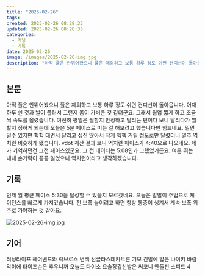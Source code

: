 ```yaml
---
title: "2025-02-26"
tags:
created: 2025-02-26 08:28:33
updated: 2025-02-26 08:28:33
categories:
  - 러닝
  - 기록
date: 2025-02-26
image: /images/2025-02-26-img.jpg
description: "아직 풀은 안뛰어봤으니 풀은 제외하고 보통 하루 정도 쉬면 컨디션이 돌아옵니다. 어재 하루 쉰 것과 날이 풀려서 그런지 몸이 가벼운 것 같더군요. 그래서 웜업 짧게 하고 조금씩 속도를 올렸습니다. 여전히 평일은 뭘할지 안정하고 달리는 편이다 보니 달리다가 뭘할지 정하게 되는데 오늘은 5"
---
```


## 본문

아직 풀은 안뛰어봤으니 풀은 제외하고 보통 하루 정도 쉬면 컨디션이 돌아옵니다. 어재 하루 쉰 것과 날이 풀려서 그런지 몸이 가벼운 것 같더군요. 그래서 웜업 짧게 하고 조금씩 속도를 올렸습니다. 여전히 평일은 뭘할지 안정하고 달리는 편이다 보니 달리다가 뭘할지 정하게 되는데 오늘은 5분 페이스로 미는 걸 해보려고 했습니다만 힘드네요. 밀면 밀수 있지만 헉헉 대면서 달리고 싶진 않아서 작게 헥헥 거릴 정도로만 달렸더니 얼추 역치런 비슷하게 됐습니다. vdot 계산 결과 보니 역치런 페이스가 4:40으로 나오네요. 제가 기억하던건 그전 페이스였군요. 그 전 데이터는 5:08인가 그랬었거든요. 
여튼 뛰는 내내 손가락이 꽁꽁 얼었으니 역치런이라고 생각하겠습니다.

## 기록

언제 월 평균 페이스 5:30을 달성할 수 있을지 모르겠네요. 오늘은 발발이 주법으로 케이던스를 빠르게 가져갔습니다. 전 보폭 늘이려고 하면 항상 통증이 생겨서 계속 보폭 위주로 가야하는 것 같아요. 

 
 ![2025-02-26-img.jpg](/images/2025-02-26-img.jpg)
 
 

## 기어

러닝라이프 헤어밴드와 락브로스 변색 선글라스데카트론 기모 긴발에 얇은 나이키 바람막이에 타이즈손은 추우니까 오늘도 다이소 요술장갑신발은 써코니 엔돌핀 스피드 4
